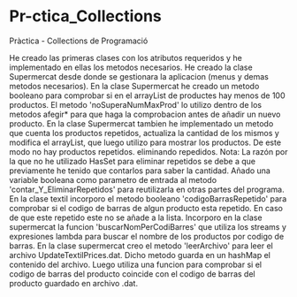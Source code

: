 # Pr-ctica_Collections

Pràctica - Collections de Programació

He creado las primeras clases con los atributos requeridos y he implementado en ellas los metodos necesarios.
He creado la clase Supermercat desde donde se gestionara la aplicacion (menus y demas metodos necesarios).
En la clase Supermercat he creado un metodo booleano para comprobar si en el arrayList de productes hay menos de 100
productos. El metodo 'noSuperaNumMaxProd' lo utilizo dentro de los metodos afegir* para que haga la comprobacion
antes de añadir un nuevo producto.
En la clase Supermercat tambien he implementado un metodo que cuenta los productos repetidos, actualiza la cantidad de 
los mismos y modifica el arrayList, que luego utilizo para mostrar los productos. De este modo no hay productos repetidos.
eliminando repedidos.
Nota: La razón por la que no he utilizado HasSet para eliminar repetidos se debe a que previamente he tenido que contarlos
para saber la cantidad.
Añado una variable booleana como parametro de entrada al metodo 'contar_Y_EliminarRepetidos' para reutilizarla en otras 
partes del programa.
En la clase textil incorporo el metodo booleano 'codigoBarrasRepetido' para comprobar si el codigo de barras de algun producto esta repetido. En caso de que este repetido este no se añade a la lista.
Incorporo en la clase supermercat la funcion 'buscarNomPerCodiBarres' que utiliza los streams y expresiones lambda para buscar el nombre de los productos por codigo de barras.
En la clase supermercat creo el metodo 'leerArchivo' para leer el archivo UpdateTextilPrices.dat. Dicho metodo guarda en un hashMap el contenido del archivo. Luego utiliza una funcion para comprobar si el codigo de barras del producto coincide con el codigo de barras del producto guardado en archivo .dat. 
